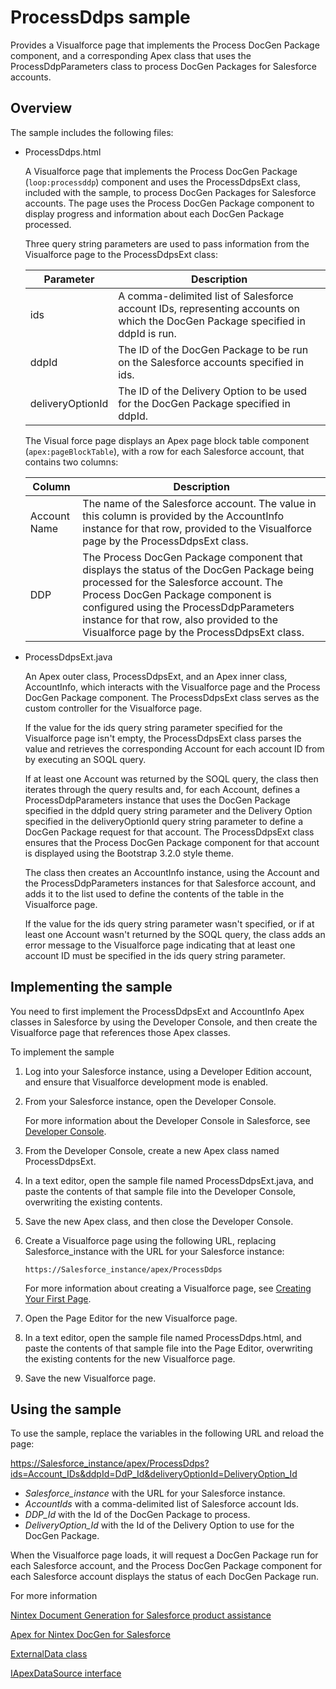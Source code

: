 ProcessDdps sample
==================

Provides a Visualforce page that implements the Process DocGen Package component, and a corresponding Apex class that uses the ProcessDdpParameters class to process DocGen Packages for Salesforce accounts.

Overview
--------

The sample includes the following files:

* ProcessDdps.html

    A Visualforce page that implements the Process DocGen Package \(`loop:processddp`\) component and uses the ProcessDdpsExt class, included with the sample, to process DocGen Packages for Salesforce accounts. The page uses the Process DocGen Package component to display progress and information about each DocGen Package processed.

    Three query string parameters are used to pass information from the Visualforce page to the ProcessDdpsExt class:

    Parameter | Description
    --- | ---
    ids | A comma-delimited list of Salesforce account IDs, representing accounts on which the DocGen Package specified in ddpId is run.
    ddpId | The ID of the DocGen Package to be run on the Salesforce accounts specified in ids.
    deliveryOptionId | The ID of the Delivery Option to be used for the DocGen Package specified in ddpId.

    The Visual force page displays an Apex page block table component \(`apex:pageBlockTable`\), with a row for each Salesforce account, that contains two columns:

    Column | Description
    --- | ---
    Account Name | The name of the Salesforce account. The value in this column is provided by the AccountInfo instance for that row, provided to the Visualforce page by the ProcessDdpsExt class.
    DDP | The Process DocGen Package component that displays the status of the DocGen Package being processed for the Salesforce account. The Process DocGen Package component is configured using the ProcessDdpParameters instance for that row, also provided to the Visualforce page by the ProcessDdpsExt class.

* ProcessDdpsExt.java

    An Apex outer class, ProcessDdpsExt, and an Apex inner class, AccountInfo, which interacts with the Visualforce page and the Process DocGen Package component. The ProcessDdpsExt class serves as the custom controller for the Visualforce page.

    If the value for the ids query string parameter specified for the Visualforce page isn't empty, the ProcessDdpsExt class parses the value and retrieves the corresponding Account for each account ID from by executing an SOQL query.

    If at least one Account was returned by the SOQL query, the class then iterates through the query results and, for each Account, defines a ProcessDdpParameters instance that uses the DocGen Package specified in the ddpId query string parameter and the Delivery Option specified in the deliveryOptionId query string parameter to define a DocGen Package request for that account. The ProcessDdpsExt class ensures that the Process DocGen Package component for that account is displayed using the Bootstrap 3.2.0 style theme.

    The class then creates an AccountInfo instance, using the Account and the ProcessDdpParameters instances for that Salesforce account, and adds it to the list used to define the contents of the table in the Visualforce page.

    If the value for the ids query string parameter wasn't specified, or if at least one Account wasn't returned by the SOQL query, the class adds an error message to the Visualforce page indicating that at least one account ID must be specified in the ids query string parameter.

Implementing the sample
-----------------------

You need to first implement the ProcessDdpsExt and AccountInfo Apex classes in Salesforce by using the Developer Console, and then create the Visualforce page that references those Apex classes.

To implement the sample

1. Log into your Salesforce instance, using a Developer Edition account, and ensure that Visualforce development mode is enabled.
1. From your Salesforce instance, open the Developer Console.

    For more information about the Developer Console in Salesforce, see [Developer Console](https://developer.salesforce.com/page/Developer_Console).
1. From the Developer Console, create a new Apex class named ProcessDdpsExt.
1. In a text editor, open the sample file named ProcessDdpsExt.java, and paste the contents of that sample file into the Developer Console, overwriting the existing contents.
1. Save the new Apex class, and then close the Developer Console.
1. Create a Visualforce page using the following URL, replacing Salesforce_instance with the URL for your Salesforce instance:

    ```https://Salesforce_instance/apex/ProcessDdps```

    For more information about creating a Visualforce page, see [Creating Your First Page](https://developer.salesforce.com/docs/atlas.en-us.pages.meta/pages/pages_quick_start_hello_world.htm).

1. Open the Page Editor for the new Visualforce page.
1. In a text editor, open the sample file named ProcessDdps.html, and paste the contents of that sample file into the Page Editor, overwriting the existing contents for the new Visualforce page.
1. Save the new Visualforce page.

Using the sample
----------------

To use the sample, replace the variables in  the following URL and reload the page:

<https://Salesforce_instance/apex/ProcessDdps?ids=Account_IDs&ddpId=DdP_Id&deliveryOptionId=DeliveryOption_Id>

* _Salesforce_instance_ with the URL for your Salesforce instance.
* _AccountIds_ with a comma-delimited list of Salesforce account Ids.
* _DDP_Id_ with the Id of the DocGen Package to process.
* _DeliveryOption_Id_ with the Id of the Delivery Option to use for the DocGen Package.

When the Visualforce page loads, it will request a DocGen Package run for each Salesforce account, and the Process DocGen Package component for each Salesforce account displays the status of each DocGen Package run.

For more information

[Nintex Document Generation for Salesforce product assistance](https://help.nintex.com/en-US/docgen/docgen-portal.htm)

[Apex for Nintex DocGen for Salesforce](https://help.nintex.com/en-us/docgen/docservices/Default.htm#cshid=9032)

[](../T_ExternalData.htm)[ExternalData class](http://help.nintex.com/en-us/docgen/docservices/Default.htm#cshid=9057)

[](../I_IApexDataSource.htm)[IApexDataSource interface](https://help.nintex.com/en-us/docgen/docservices/Default.htm#cshid=9058)
